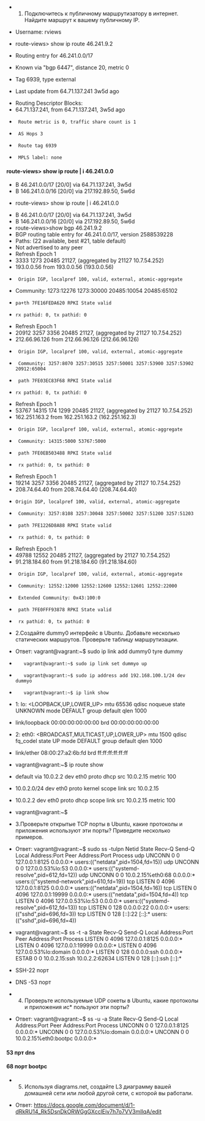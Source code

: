 * 1. Подключитесь к публичному маршрутизатору в интернет. Найдите маршрут к вашему публичному IP.

*  Username: rviews
*  route-views> show ip route 46.241.9.2
* Routing entry for 46.241.0.0/17
*  Known via "bgp 6447", distance 20, metric 0
*  Tag 6939, type external
*  Last update from 64.71.137.241 3w5d ago
+  Routing Descriptor Blocks:
+  64.71.137.241, from 64.71.137.241, 3w5d ago
+      Route metric is 0, traffic share count is 1
+      AS Hops 3
+      Route tag 6939
+      MPLS label: none

#### route-views> show ip route | i 46.241.0.0
+   B        46.241.0.0/17 [20/0] via 64.71.137.241, 3w5d
+   B     146.241.0.0/16 [20/0] via 217.192.89.50, 5w6d

* route-views> show ip route | i 46.241.0.0
+ B        46.241.0.0/17 [20/0] via 64.71.137.241, 3w5d
+ B     146.241.0.0/16 [20/0] via 217.192.89.50, 5w6d
+ route-views>show bgp 46.241.9.2
+ BGP routing table entry for 46.241.0.0/17, version 2588539228
+ Paths: (22 available, best #21, table default)
+  Not advertised to any peer
+  Refresh Epoch 1
+ 3333 1273 20485 21127, (aggregated by 21127 10.7.54.252)
+    193.0.0.56 from 193.0.0.56 (193.0.0.56)
+      Origin IGP, localpref 100, valid, external, atomic-aggregate
+   Community: 1273:12276 1273:30000 20485:10054 20485:65102
+     pa+th 7FE16FEDA620 RPKI State valid
+     rx pathid: 0, tx pathid: 0
+  Refresh Epoch 1
+  20912 3257 3356 20485 21127, (aggregated by 21127 10.7.54.252)
+    212.66.96.126 from 212.66.96.126 (212.66.96.126)
+      Origin IGP, localpref 100, valid, external, atomic-aggregate
+      Community: 3257:8070 3257:30515 3257:50001 3257:53900 3257:53902 20912:65004
+      path 7FE03EC83F68 RPKI State valid
+     rx pathid: 0, tx pathid: 0
+   Refresh Epoch 1
+   53767 14315 174 1299 20485 21127, (aggregated by 21127 10.7.54.252)
+    162.251.163.2 from 162.251.163.2 (162.251.162.3)
+      Origin IGP, localpref 100, valid, external, atomic-aggregate
+      Community: 14315:5000 53767:5000
+      path 7FE0EB503488 RPKI State valid
+      rx pathid: 0, tx pathid: 0
+   Refresh Epoch 1
+   19214 3257 3356 20485 21127, (aggregated by 21127 10.7.54.252)
+    208.74.64.40 from 208.74.64.40 (208.74.64.40)
+     Origin IGP, localpref 100, valid, external, atomic-aggregate
+      Community: 3257:8108 3257:30048 3257:50002 3257:51200 3257:51203
+      path 7FE1226D8A88 RPKI State valid
+      rx pathid: 0, tx pathid: 0
+   Refresh Epoch 1
+   49788 12552 20485 21127, (aggregated by 21127 10.7.54.252)
+    91.218.184.60 from 91.218.184.60 (91.218.184.60)
+      Origin IGP, localpref 100, valid, external, atomic-aggregate
+      Community: 12552:12000 12552:12600 12552:12601 12552:22000
+      Extended Community: 0x43:100:0
+      path 7FE0FFF93878 RPKI State valid
+      rx pathid: 0, tx pathid: 0
 
* 2.Создайте dummy0 интерфейс в Ubuntu. Добавьте несколько статических маршрутов. Проверьте таблицу маршрутизации.

* Ответ: vagrant@vagrant:~$ sudo ip link add dummy0 tyre dummy
*        vagrant@vagrant:~$ sudo ip link set dummyo up
*        vagrant@vagrant:~$ sudo ip address add 192.168.100.1/24 dev dummyo
*        vagrant@vagrant:~$ ip link show
* 1: lo: <LOOPBACK,UP,LOWER_UP> mtu 65536 qdisc noqueue state UNKNOWN mode DEFAULT group default qlen 1000
*    link/loopback 00:00:00:00:00:00 brd 00:00:00:00:00:00
* 2: eth0: <BROADCAST,MULTICAST,UP,LOWER_UP> mtu 1500 qdisc fq_codel state UP mode DEFAULT group default qlen 1000
*    link/ether 08:00:27:a2:6b:fd brd ff:ff:ff:ff:ff:ff
* vagrant@vagrant:~$ ip route show
* default via 10.0.2.2 dev eth0 proto dhcp src 10.0.2.15 metric 100
* 10.0.2.0/24 dev eth0 proto kernel scope link src 10.0.2.15
* 10.0.2.2 dev eth0 proto dhcp scope link src 10.0.2.15 metric 100
* vagrant@vagrant:~$


* 3.Проверьте открытые TCP порты в Ubuntu, какие протоколы и приложения используют эти порты? Приведите несколько примеров.

* Ответ: vagrant@vagrant:~$ sudo ss -tulpn
Netid  State   Recv-Q  Send-Q    Local Address:Port      Peer Address:Port  Process
udp    UNCONN  0       0             127.0.0.1:8125           0.0.0.0:*      users:(("netdata",pid=1504,fd=15))
udp    UNCONN  0       0         127.0.0.53%lo:53             0.0.0.0:*      users:(("systemd-resolve",pid=612,fd=12))
udp    UNCONN  0       0        10.0.2.15%eth0:68             0.0.0.0:*      users:(("systemd-network",pid=610,fd=19))
tcp    LISTEN  0       4096          127.0.0.1:8125           0.0.0.0:*      users:(("netdata",pid=1504,fd=16))
tcp    LISTEN  0       4096          127.0.0.1:19999          0.0.0.0:*      users:(("netdata",pid=1504,fd=4))
tcp    LISTEN  0       4096      127.0.0.53%lo:53             0.0.0.0:*      users:(("systemd-resolve",pid=612,fd=13))
tcp    LISTEN  0       128             0.0.0.0:22             0.0.0.0:*      users:(("sshd",pid=696,fd=3))
tcp    LISTEN  0       128                [::]:22                [::]:*      users:(("sshd",pid=696,fd=4))

* vagrant@vagrant:~$ ss -t -a
State        Recv-Q       Send-Q              Local Address:Port                 Peer Address:Port        Process
LISTEN       0            4096                    127.0.0.1:8125                      0.0.0.0:*
LISTEN       0            4096                    127.0.0.1:19999                     0.0.0.0:*
LISTEN       0            4096                127.0.0.53%lo:domain                    0.0.0.0:*
LISTEN       0            128                       0.0.0.0:ssh                       0.0.0.0:*
ESTAB        0            0                       10.0.2.15:ssh                      10.0.2.2:62634
LISTEN       0            128                          [::]:ssh                          [::]:*

* SSH-22 порт
* DNS -53 порт

* 4. Проверьте используемые UDP сокеты в Ubuntu, какие протоколы и приложения ис* пользуют эти порты?

* Ответ: vagrant@vagrant:~$ ss -u -a
State        Recv-Q       Send-Q               Local Address:Port                 Peer Address:Port       Process
UNCONN       0            0                        127.0.0.1:8125                      0.0.0.0:*
UNCONN       0            0                    127.0.0.53%lo:domain                    0.0.0.0:*
UNCONN       0            0                   10.0.2.15%eth0:bootpc                    0.0.0.0:*

#### 53 прт dns
#### 68 порт bootpc

* 5. Используя diagrams.net, создайте L3 диаграмму вашей домашней сети или любой другой сети, с которой вы работали.

* Ответ: https://docs.google.com/document/d/1-dRkRU14_Rk5DsnDkORWGgGXcclEiv7h7o7VV3mIlqA/edit


